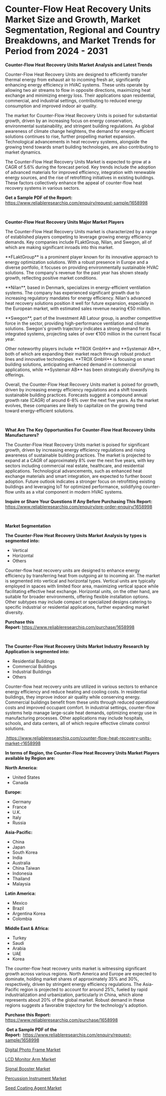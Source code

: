 <p><h1>Counter-Flow Heat Recovery Units Market Size and Growth, Market Segmentation, Regional and Country Breakdowns, and Market Trends for Period from 2024 -  2031</h1></p><p><strong>Counter-Flow Heat Recovery Units Market Analysis and Latest Trends</strong></p>
<p><p>Counter-Flow Heat Recovery Units are designed to efficiently transfer thermal energy from exhaust air to incoming fresh air, significantly enhancing energy efficiency in HVAC systems. These units operate by allowing two air streams to flow in opposite directions, maximizing heat exchange and minimizing energy loss. Their applications span residential, commercial, and industrial settings, contributing to reduced energy consumption and improved indoor air quality.</p><p>The market for Counter-Flow Heat Recovery Units is poised for substantial growth, driven by an increasing focus on energy conservation, environmental sustainability, and stringent building regulations. As global awareness of climate change heightens, the demand for energy-efficient solutions continues to rise, further propelling market expansion. Technological advancements in heat recovery systems, alongside the growing trend towards smart building technologies, are also contributing to market dynamics.</p><p>The Counter-Flow Heat Recovery Units Market is expected to grow at a CAGR of 5.6% during the forecast period. Key trends include the adoption of advanced materials for improved efficiency, integration with renewable energy sources, and the rise of retrofitting initiatives in existing buildings. These factors collectively enhance the appeal of counter-flow heat recovery systems in various sectors.</p></p>
<p><strong>Get a Sample PDF of the Report:&nbsp;</strong> <a href="https://www.reliableresearchiq.com/enquiry/request-sample/1658998?utm_campaign=1876&utm_medium=2&utm_source=Github&utm_content=ia&utm_term=16122024&utm_id=counter-flow-heat-recovery-units">https://www.reliableresearchiq.com/enquiry/request-sample/1658998</a></p>
<p>&nbsp;</p>
<p><strong>Counter-Flow Heat Recovery Units Major Market Players</strong></p>
<p><p>The Counter-Flow Heat Recovery Units market is characterized by a range of established players competing to leverage growing energy efficiency demands. Key companies include FLaktGroup, Nilan, and Swegon, all of which are making significant inroads into this market.</p><p>**FLaktGroup** is a prominent player known for its innovative approach to energy optimization solutions. With a robust presence in Europe and a diverse portfolio, it focuses on providing environmentally sustainable HVAC solutions. The company's revenue for the past year has shown steady growth, reflecting positive market conditions.</p><p>**Nilan**, based in Denmark, specializes in energy-efficient ventilation systems. The company has experienced significant growth due to increasing regulatory mandates for energy efficiency. Nilan's advanced heat recovery solutions position it well for future expansion, especially in the European market, with estimated sales revenue nearing €50 million.</p><p>**Swegon**, part of the Investment AB Latour group, is another competitive force in the sector, providing high-performance ventilation and climate solutions. Swegon's growth trajectory indicates a strong demand for its integrated systems, projecting sales of over €100 million in the current fiscal year.</p><p>Other noteworthy players include **TROX GmbH** and **Systemair AB**, both of which are expanding their market reach through robust product lines and innovative technologies. **TROX GmbH** is focusing on smart building solutions, anticipating enhanced demand in commercial applications, while **Systemair AB** has been strategically diversifying its offerings.</p><p>Overall, the Counter-Flow Heat Recovery Units market is poised for growth, driven by increasing energy efficiency regulations and a shift towards sustainable building practices. Forecasts suggest a compound annual growth rate (CAGR) of around 6-8% over the next five years. As the market evolves, these companies are likely to capitalize on the growing trend toward energy-efficient solutions.</p></p>
<p>&nbsp;</p>
<p><strong>What Are The Key Opportunities For Counter-Flow Heat Recovery Units Manufacturers?</strong></p>
<p><p>The Counter-Flow Heat Recovery Units market is poised for significant growth, driven by increasing energy efficiency regulations and rising awareness of sustainable building practices. The market is projected to expand at a CAGR of approximately 8% over the next five years, with key sectors including commercial real estate, healthcare, and residential applications. Technological advancements, such as enhanced heat exchange materials and smart integration, are expected to further boost adoption. Future outlook indicates a stronger focus on retrofitting existing buildings and leveraging IoT for optimized performance, solidifying counter-flow units as a vital component in modern HVAC systems.</p></p>
<p><strong>Inquire or Share Your Questions If Any Before Purchasing This Report:</strong> <a href="https://www.reliableresearchiq.com/enquiry/pre-order-enquiry/1658998?utm_campaign=1876&utm_medium=2&utm_source=Github&utm_content=ia&utm_term=16122024&utm_id=counter-flow-heat-recovery-units">https://www.reliableresearchiq.com/enquiry/pre-order-enquiry/1658998</a></p>
<p>&nbsp;</p>
<p><strong>Market Segmentation</strong></p>
<p><strong>The Counter-Flow Heat Recovery Units Market Analysis by types is segmented into:</strong></p>
<p><ul><li>Vertical</li><li>Horizontal</li><li>Others</li></ul></p>
<p><p>Counter-flow heat recovery units are designed to enhance energy efficiency by transferring heat from outgoing air to incoming air. The market is segmented into vertical and horizontal types. Vertical units are typically employed in spaces with limited floor area, maximizing vertical space while facilitating effective heat exchange. Horizontal units, on the other hand, are suitable for broader environments, offering flexible installation options. Other subtypes may include compact or specialized designs catering to specific industrial or residential applications, further expanding market diversity.</p></p>
<p><strong>Purchase this Report:&nbsp;</strong><a href="https://www.reliableresearchiq.com/purchase/1658998?utm_campaign=1876&utm_medium=2&utm_source=Github&utm_content=ia&utm_term=16122024&utm_id=counter-flow-heat-recovery-units">https://www.reliableresearchiq.com/purchase/1658998</a></p>
<p>&nbsp;</p>
<p><strong>The Counter-Flow Heat Recovery Units Market Industry Research by Application is segmented into:</strong></p>
<p><ul><li>Residential Buildings</li><li>Commercial Buildings</li><li>Industrial Buildings</li><li>Others</li></ul></p>
<p><p>Counter-flow heat recovery units are utilized in various sectors to enhance energy efficiency and reduce heating and cooling costs. In residential buildings, they improve indoor air quality while conserving energy. Commercial buildings benefit from these units through reduced operational costs and improved occupant comfort. In industrial settings, counter-flow systems help manage large-scale heat demands, optimizing energy use in manufacturing processes. Other applications may include hospitals, schools, and data centers, all of which require effective climate control solutions.</p></p>
<p><a href="https://www.reliableresearchiq.com/counter-flow-heat-recovery-units-market-r1658998?utm_campaign=1876&utm_medium=2&utm_source=Github&utm_content=ia&utm_term=16122024&utm_id=counter-flow-heat-recovery-units">&nbsp;https://www.reliableresearchiq.com/counter-flow-heat-recovery-units-market-r1658998</a></p>
<p><strong>In terms of Region, the Counter-Flow Heat Recovery Units Market Players available by Region are:</strong></p>
<p>
    <p> <strong> North America: </strong>
        <ul>
            <li>United States</li>
            <li>Canada</li>
        </ul>
        </p> 
    <p> <strong> Europe: </strong>
        <ul>
            <li>Germany</li>
            <li>France</li>
            <li>U.K.</li>
            <li>Italy</li>
            <li>Russia</li>
        </ul>
        </p> 
    <p> <strong> Asia-Pacific: </strong>
        <ul>
            <li>China</li>
            <li>Japan</li>
            <li>South Korea</li>
            <li>India</li>
            <li>Australia</li>
            <li>China Taiwan</li>
            <li>Indonesia</li>
            <li>Thailand</li>
            <li>Malaysia</li>
        </ul>
        </p> 
    <p> <strong> Latin America: </strong>
        <ul>
            <li>Mexico</li>
            <li>Brazil</li>
            <li>Argentina Korea</li>
            <li>Colombia</li>
        </ul>
        </p> 
    <p> <strong> Middle East & Africa: </strong>
        <ul>
            <li>Turkey</li>
            <li>Saudi</li>
            <li>Arabia</li>
            <li>UAE</li>
            <li>Korea</li>
        </ul>
    </p>
    </p>
<p><p>The counter-flow heat recovery units market is witnessing significant growth across various regions. North America and Europe are expected to dominate, holding market shares of approximately 35% and 30%, respectively, driven by stringent energy efficiency regulations. The Asia-Pacific region is projected to account for around 25%, fueled by rapid industrialization and urbanization, particularly in China, which alone represents about 20% of the global market. Robust demand in these regions suggests a favorable trajectory for the technology's adoption.</p></p>
<p><strong>Purchase this Report: </strong><a href="https://www.reliableresearchiq.com/purchase/1658998?utm_campaign=1876&utm_medium=2&utm_source=Github&utm_content=ia&utm_term=16122024&utm_id=counter-flow-heat-recovery-units">https://www.reliableresearchiq.com/purchase/1658998</a></p>
<p>&nbsp;<strong>Get a Sample PDF of the Report:&nbsp;&nbsp;</strong><a href="https://www.reliableresearchiq.com/enquiry/request-sample/1658998?utm_campaign=1876&utm_medium=2&utm_source=Github&utm_content=ia&utm_term=16122024&utm_id=counter-flow-heat-recovery-units">https://www.reliableresearchiq.com/enquiry/request-sample/1658998</a></p>
<p><strong></strong></p>
<p><p><a href="https://www.linkedin.com/pulse/digital-photo-frame-market-size-share-analysis-growth-bmkde?utm_campaign=1876&utm_medium=2&utm_source=Github&utm_content=ia&utm_term=16122024&utm_id=counter-flow-heat-recovery-units">Digital Photo Frame Market</a></p><p><a href="https://www.linkedin.com/pulse/lcd-monitor-arm-market-demand-revenue-growth-53-cagr-forecast-ubohe?utm_campaign=1876&utm_medium=2&utm_source=Github&utm_content=ia&utm_term=16122024&utm_id=counter-flow-heat-recovery-units">LCD Monitor Arm Market</a></p><p><a href="https://www.linkedin.com/pulse/in-depth-signal-booster-market-research-comprehensive-insights-4vpse?utm_campaign=1876&utm_medium=2&utm_source=Github&utm_content=ia&utm_term=16122024&utm_id=counter-flow-heat-recovery-units">Signal Booster Market</a></p><p><a href="https://www.linkedin.com/pulse/competitive-landscape-revenue-forecast-percussion-instrument-market-s0ipe?utm_campaign=1876&utm_medium=2&utm_source=Github&utm_content=ia&utm_term=16122024&utm_id=counter-flow-heat-recovery-units">Percussion Instrument Market</a></p><p><a href="https://www.linkedin.com/pulse/seed-coating-agent-market-analysis-2024-2031-strong-cagr-49-u3fyf?utm_campaign=1876&utm_medium=2&utm_source=Github&utm_content=ia&utm_term=16122024&utm_id=counter-flow-heat-recovery-units">Seed Coating Agent Market</a></p></p>